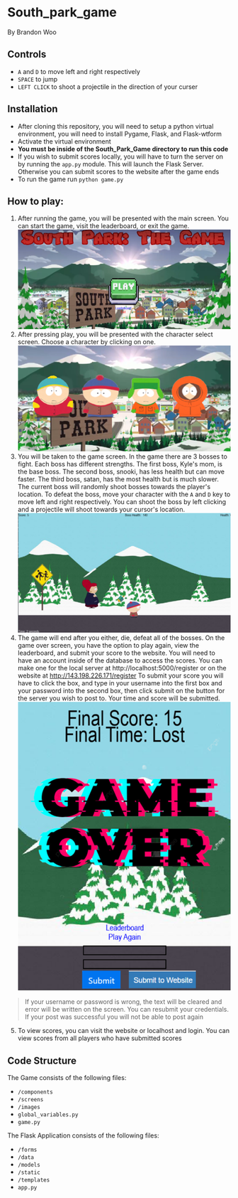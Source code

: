 # South_park_game

By Brandon Woo<br>

## Controls
- `A` and `D` to move left and right respectively
- `SPACE` to jump
- `LEFT CLICK` to shoot a projectile in the direction of your curser

## Installation

- After cloning this repository, you will need to setup a python virtual environment, you will need to install Pygame, Flask, and Flask-wtform
- Activate the virtual environment
- **You must be inside of the South_Park_Game directory to run this code**
- If you wish to submit scores locally, you will have to turn the server on by running the `app.py` module. This will launch the Flask Server. Otherwise you can submit scores to the website after the game ends
- To run the game run `python game.py`

## How to play:
1. After running the game, you will be presented with the main screen. You can start the game, visit the leaderboard, or exit the game.
![](./readme_images/main-screen.png)
2. After pressing play, you will be presented with the character select screen. Choose a character by clicking on one.
![](./readme_images/charac-select-screen.png)
3. You will be taken to the game screen. In the game there are 3 bosses to fight. Each boss has different strengths. The first boss, Kyle's mom, is the base boss. The second boss, snooki, has less health but can move faster. The third boss, satan, has the most health but is much slower. The current boss will randomly shoot bosses towards the player's location. To defeat the boss, move your character with the `A` and `D` key to move left and right respectively. You can shoot the boss by left clicking and a projectile will shoot towards your cursor's location.
![](./readme_images/gamescreen.png)
4. The game will end after you either, die, defeat all of the bosses. On the game over screen, you have the option to play again, view the leaderboard, and submit your score to the website. You will need to have an account inside of the database to access the scores. You can make one for the local server at http://localhost:5000/register or on the website at http://143.198.226.171/register
To submit your score you will have to click the box, and type in your username into the first box and your password into the second box, then click submit on the button for the server you wish to post to. Your time and score will be submitted.
![](./readme_images/gameover.png)
>If your username or password is wrong, the text will be cleared and error will be written on the screen. You can resubmit your credentials. If your post was successful you will not be able to post again
5. To view scores, you can visit the website or localhost and login. You can view scores from all players who have submitted scores
## Code Structure
The Game consists of the following files:
- `/components`
- `/screens`
- `/images`
- `global_variables.py`
- `game.py`<br>

The Flask Application consists of the following files:
- `/forms`
- `/data`
- `/models`
- `/static`
- `/templates`
- `app.py`